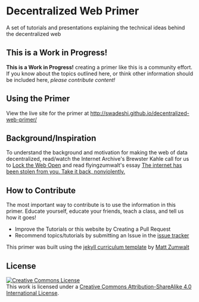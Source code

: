 # Decentralized Web Primer

A set of tutorials and presentations explaining the technical ideas behind the decentralized web

## This is a Work in Progress!

**This is a Work in Progress!** creating a primer like this is a community effort. If you know about the topics outlined here, or think other information should be included here, _please contribute content!_

## Using the Primer

View the live site for the primer at http://swadeshi.github.io/decentralized-web-primer/

## Background/Inspiration

To understand the background and motivation for making the web of data decentralized, read/watch the Internet Archive's Brewster Kahle call for us to [Lock the Web Open](http://blog.archive.org/2015/02/11/locking-the-web-open-a-call-for-a-decentralized-web/) and read flyingzumwalt's essay [The internet has been stolen from you. Take it back, nonviolently.](https://medium.com/@flyingzumwalt/the-internet-has-been-stolen-from-you-take-it-back-nonviolently-248f8d445b87)

## How to Contribute

The most important way to contribute is to use the information in this primer. Educate yourself, educate your friends, teach a class, and tell us how it goes!

* Improve the Tutorials or this website by Creating a Pull Request
* Recommend topics/tutorials by submitting an Issue in the [issue tracker](https://github.com/swadeshi/decentralized-web-primer/issues)

This primer was built using the [jekyll curriculum template](http://flyingzumwalt.github.io/jekyll-curriculum-template/) by [Matt Zumwalt](http://flyingzumwalt.com)

## License

[![Creative Commons License](https://i.creativecommons.org/l/by-sa/4.0/88x31.png)](http://creativecommons.org/licenses/by-sa/4.0/")  
This work is licensed under a [Creative Commons Attribution-ShareAlike 4.0 International License](http://creativecommons.org/licenses/by-sa/4.0/).
